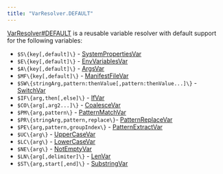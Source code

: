 ```yaml
---
title: "VarResolver.DEFAULT"
---
```


[VarResolver#DEFAULT](../apidocs/org/apache/juneau/svl/VarResolver.html#DEFAULT) is a reusable variable resolver with default support for the following variables:
- `$S\{key[,default]\}` - [SystemPropertiesVar](../apidocs/org/apache/juneau/svl/vars/SystemPropertiesVar.html)
- `$E\{key[,default]\}` - [EnvVariablesVar](../apidocs/org/apache/juneau/svl/vars/EnvVariablesVar.html)
- `$A\{key[,default]\}` - [ArgsVar](../apidocs/org/apache/juneau/svl/vars/ArgsVar.html)
- `$MF\{key[,default]\}` - [ManifestFileVar](../apidocs/org/apache/juneau/svl/vars/ManifestFileVar.html)
- `$SW\{stringArg,pattern:thenValue[,pattern:thenValue...]\}` - [SwitchVar](../apidocs/org/apache/juneau/svl/vars/SwitchVar.html)
- `$IF\{arg,then[,else]\}` - [IfVar](../apidocs/org/apache/juneau/svl/vars/IfVar.html)
- `$CO\{arg[,arg2...]\}` - [CoalesceVar](../apidocs/org/apache/juneau/svl/vars/CoalesceVar.html)
- `$PM\{arg,pattern\}` - [PatternMatchVar](../apidocs/org/apache/juneau/svl/vars/PatternMatchVar.html)
- `$PR\{stringArg,pattern,replace\}`- [PatternReplaceVar](../apidocs/org/apache/juneau/svl/vars/PatternReplaceVar.html)
- `$PE\{arg,pattern,groupIndex\}` - [PatternExtractVar](../apidocs/org/apache/juneau/svl/vars/PatternExtractVar.html)
- `$UC\{arg\}` - [UpperCaseVar](../apidocs/org/apache/juneau/svl/vars/UpperCaseVar.html)
- `$LC\{arg\}` - [LowerCaseVar](../apidocs/org/apache/juneau/svl/vars/LowerCaseVar.html)
- `$NE\{arg\}` - [NotEmptyVar](../apidocs/org/apache/juneau/svl/vars/NotEmptyVar.html)
- `$LN\{arg[,delimiter]\}` - [LenVar](../apidocs/org/apache/juneau/svl/vars/LenVar.html)
- `$ST\{arg,start[,end]\}` - [SubstringVar](../apidocs/org/apache/juneau/svl/vars/SubstringVar.html)